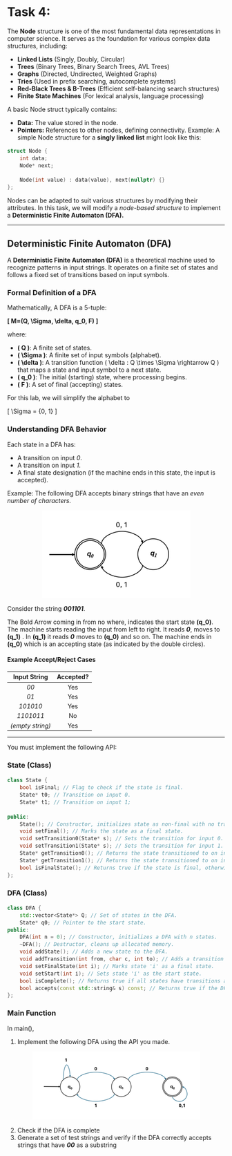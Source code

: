 # Task 4:

The **Node** structure is one of the most fundamental data representations in computer science. It serves as the foundation for various complex data structures, including:
- **Linked Lists** (Singly, Doubly, Circular)
- **Trees** (Binary Trees, Binary Search Trees, AVL Trees)
- **Graphs** (Directed, Undirected, Weighted Graphs)
- **Tries** (Used in prefix searching, autocomplete systems)
- **Red-Black Trees & B-Trees** (Efficient self-balancing search structures)
- **Finite State Machines** (For lexical analysis, language processing)


A basic Node struct typically contains:
- **Data:** The value stored in the node.
- **Pointers:** References to other nodes, defining connectivity.
Example: A simple Node structure for a **singly linked list** might look like this:

```cpp
struct Node {
    int data;
    Node* next;

    Node(int value) : data(value), next(nullptr) {}
};
```

Nodes can be adapted to suit various structures by modifying their attributes. In this task, we will modify a _node-based structure_ to implement a **Deterministic Finite Automaton (DFA).**

---

## Deterministic Finite Automaton (DFA)

A **Deterministic Finite Automaton (DFA)** is a theoretical machine used to recognize patterns in input strings. It operates on a finite set of states and follows a fixed set of transitions based on input symbols.

### Formal Definition of a DFA
Mathematically, A DFA is a 5-tuple:

**\[ M=(Q, \Sigma, \delta, q_0, F) \]**

where:
- **\( Q \)**: A finite set of states.
- **\( \Sigma \)**: A finite set of input symbols (alphabet).
- **\( \delta \)**: A transition function \( \delta : Q \times \Sigma \rightarrow Q \) that maps a state and input symbol to a next state.
- **\( q_0 \)**: The initial (starting) state, where processing begins.
- **\( F \)**: A set of final (accepting) states.

For this lab, we will simplify the alphabet to 

\[ \Sigma = \{0, 1\} \]

### Understanding DFA Behavior

Each state in a DFA has:
- A transition on input _0_.
- A transition on input _1_.
- A final state designation (if the machine ends in this state, the input is accepted).

Example: The following DFA accepts binary strings that have an *even number of characters.*

<p align="center">
  <img src="images/Slide5.PNG" alt="DFA Example">
</p>


Consider the string **_001101_**.

The Bold Arrow coming in from no where, indicates the start state **\(q_0\)**. The machine starts reading the input from left to right. It reads _**0**_, moves to **\(q_1\)** . In **\(q_1\)** it reads _**0**_ moves to **\(q_0\)**  and so on. The machine ends in **\(q_0\)** which is an accepting state (as indicated by the double circles).


#### Example Accept/Reject Cases

<div align="center">

| Input String    | Accepted? |
|:---------------:|:---------:|
| _00_            | Yes       |
| _01_            | Yes       |
| _101010_        | Yes       |
| _1101011_       | No        |
| _(empty string)_  | Yes     |

</div>

---


You must implement the following API:


### State (Class)

```cpp
class State {
    bool isFinal; // Flag to check if the state is final.
    State* t0; // Transition on input 0.
    State* t1; // Transition on input 1;

public:
    State(); // Constructor, initializes state as non-final with no transitions.
    void setFinal(); // Marks the state as a final state.
    void setTransition0(State* s); // Sets the transition for input 0.
    void setTransition1(State* s); // Sets the transition for input 1.
    State* getTransition0(); // Returns the state transitioned to on input 0.
    State* getTransition1(); // Returns the state transitioned to on input 1.
    bool isFinalState(); // Returns true if the state is final, otherwise false.
};
```

### DFA (Class)

```cpp
class DFA {
    std::vector<State*> Q; // Set of states in the DFA.
    State* q0; // Pointer to the start state.
public:
    DFA(int n = 0); // Constructor, initializes a DFA with n states.
    ~DFA(); // Destructor, cleans up allocated memory.
    void addState(); // Adds a new state to the DFA.
    void addTransition(int from, char c, int to); // Adds a transition from state 'from' to state 'to' on character 'c'.
    void setFinalState(int i); // Marks state 'i' as a final state.
    void setStart(int i); // Sets state 'i' as the start state.
    bool isComplete(); // Returns true if all states have transitions and a start state is set.
    bool accepts(const std::string& s) const; // Returns true if the DFA accepts the input string 's'.
};
```

### Main Function

In main(),
1. Implement the following DFA using the API you made.

<p align="center">
  <img src="images/Slide3.PNG" alt="DFA Example">
</p>

2. Check if the DFA is complete
3. Generate a set of test strings and verify if the DFA correctly accepts strings that have **_00_** as a substring


